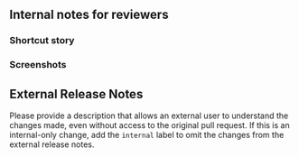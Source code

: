 ## Internal notes for reviewers

### Shortcut story

### Screenshots

<!--start Release Notes section -->
## External Release Notes
Please provide a description that allows an external user to understand the changes made, even without access to the original pull request.
If this is an internal-only change, add the `internal` label to omit the changes from the external release notes.

<!-- end Release Notes section -->
